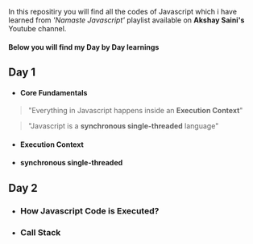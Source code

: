 In this repositiry you will find all the codes of Javascript which i have learned from *'Namaste Javascript'* playlist available on **Akshay Saini's** Youtube channel.

#### Below you will find my Day by Day learnings

## Day 1

* #### Core Fundamentals
> "Everything in Javascript happens inside an **Execution Context**"

> "Javascript is a **synchronous single-threaded** language"

* #### Execution Context
* #### synchronous single-threaded

## Day 2 

* ### How Javascript Code is Executed?

* ### Call Stack
